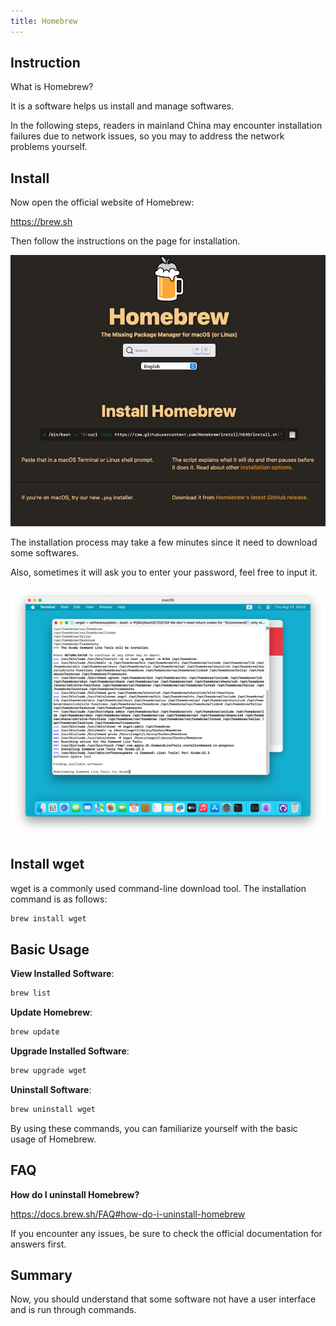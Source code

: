 ```yaml
---
title: Homebrew
---
```


## Instruction

What is Homebrew?

It is a software helps us install and manage softwares.

In the following steps, readers in mainland China may encounter installation failures due to network issues, so you may to address the network problems yourself.

## Install

Now open the official website of Homebrew:

https://brew.sh

Then follow the instructions on the page for installation.

![](./images/01-Homebrew_1.png)

The installation process may take a few minutes since it need to download some softwares.

Also, sometimes it will ask you to enter your password, feel free to input it.

![](./images/01-Homebrew_2.png)

## Install wget

wget is a commonly used command-line download tool. The installation command is as follows:

```bash
brew install wget
```

## Basic Usage

**View Installed Software**:

```bash
brew list
```

**Update Homebrew**:

```bash
brew update
```

**Upgrade Installed Software**:

```bash
brew upgrade wget
```

**Uninstall Software**:

```bash
brew uninstall wget
```

By using these commands, you can familiarize yourself with the basic usage of Homebrew.

## FAQ

**How do I uninstall Homebrew?**

https://docs.brew.sh/FAQ#how-do-i-uninstall-homebrew

If you encounter any issues, be sure to check the official documentation for answers first.

## Summary

Now, you should understand that some software not have a user interface and is run through commands.
